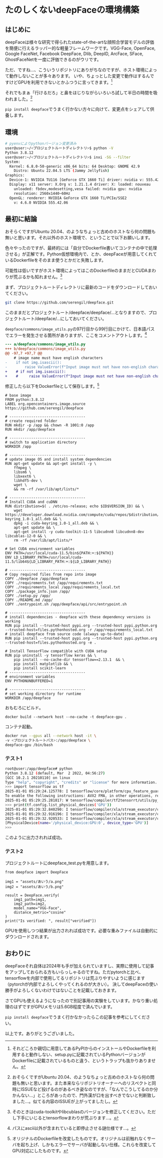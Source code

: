 # たのしくないdeepFaceの環境構築
## はじめに
deepFaceは様々な研究で得られたstate-of-the-artな顔照合学習モデルの評価を簡便に行えるラッパー的な軽量フレームワークです。VGG-Face, OpenFace, Google FaceNet, Facebook DeepFace, Dlib, DeepID, ArcFace, SFace, GhostFaceNetを一度に評価できるのがウリです。

ただ、ですね…、こういうリポジトリにありがちなのですが、ホスト環境によって動作しないことが多々あります。
いや、ちょっとした変更で動作はするんですけどGPUを利用できないとかふつうに言ってきます。[^0]

[^0]:それどころか親切に用意してあるPyPIからのインストールやDockerfileを利用すると動作しない、setup.pyに記載されているPythonバージョンがDockerfileに記載されているものと違う、というトラップも抜かりありません。

それでもまぁ「行けるだろ」と鼻をほじりながらいろいろ試して半日の時間を吸われました。[^1]

[^1]: おそらくですがUbuntu 20.04、のようなちょっと古めのホストなら何の問題も無いと思います。また本来ならリポジトリオーナーへのリスペクトと同時にISSUEなど投げるのがあるべき姿なのですが、「なんでこうしてるのか分かんない…」ところがあったので、門外漢が口を出すべきでないと判断致しました…。似てる内容のISSUEが上がってましたし。

`pip install deepface`でうまく行かない方々に向けて、変更点をシェアして供養します。

## 環境
```bash
# pyenvによりpythonバージョン変更済み
user@user:~/<プロジェクトルートディレクトリ>$ python -V
Python 3.8.12
user@user:~/<プロジェクトルートディレクトリ>$ inxi -SG --filter
System:
  Kernel: 6.8.0-50-generic x86_64 bits: 64 Desktop: GNOME 42.9
    Distro: Ubuntu 22.04.5 LTS (Jammy Jellyfish)
Graphics:
  Device-1: NVIDIA TU116 [GeForce GTX 1660 Ti] driver: nvidia v: 555.42.06
  Display: x11 server: X.Org v: 1.21.1.4 driver: X: loaded: nouveau
    unloaded: fbdev,modesetting,vesa failed: nvidia gpu: nvidia
    resolution: 2560x1440~60Hz
  OpenGL: renderer: NVIDIA GeForce GTX 1660 Ti/PCIe/SSE2
    v: 4.6.0 NVIDIA 555.42.06
```

## 最初に結論
おそらくですがUbuntu 20.04、のようなちょっと古めのホストなら何の問題も無いと思います。それ以外のホスト環境で、ということで以下お願いします。

色々やったのですが、最終的には「自分でDockerfile書いてコンテナの中で処理させる」が正解です。Python仮想環境内で、とか、deepFaceが用意してくれているDockerfileをそのまま使うとかだと失敗します。

可能性は低いですがホスト環境によってはこのDockerfileのままだとCUDAまわりが荒ぶるかも知れません。[^2]

[^2]: そのときはcuda-toolkitやlibcublasのバージョンを修正してください。ただし下手にいじるとtensorflowまわりが荒ぶります…。

まず、プロジェクトルートディレクトリに最新のコードをダウンロードしておいてください。
```bash
git clone https://github.com/serengil/deepface.git
```

このままだとプロジェクトルート/deepface/deepface/...となりますので、プロジェクトルート/deepface/...にしておいてください。

`deepface/commons/image_utils.py`の97行目から99行目にかけて、日本語パスでエラーを発生させる箇所がありますが、ここをコメントアウトします。[^3]

[^3]: パスにascii以外が含まれていると即停止させる謎仕様です…。

```diff
--- a/deepface/commons/image_utils.py
+++ b/deepface/commons/image_utils.py
@@ -97,7 +97,7 @@
    # image name must have english characters
-    if not img.isascii():
-        raise ValueError(f"Input image must not have non-english characters - {img}")
+    # if not img.isascii():
+    #     raise ValueError(f"Input image must not have non-english characters - {img}")
```
修正したら以下をDockerfileとして保存します。[^4]

[^4]: オリジナルのDockerfileを改変したものです。オリジナルは前触れなくサーバを起ち上げ、しかもエラーでサーバが起動しない仕様。これらを改変してGPU対応にしたものです。

```bash: Dockerfile
# base image
FROM python:3.8.12
LABEL org.opencontainers.image.source https://github.com/serengil/deepface

# -----------------------------------
# create required folder
RUN mkdir -p /app && chown -R 1001:0 /app
RUN mkdir /app/deepface

# -----------------------------------
# switch to application directory
WORKDIR /app

# -----------------------------------
# update image OS and install system dependencies
RUN apt-get update && apt-get install -y \
    ffmpeg \
    libsm6 \
    libxext6 \
    libhdf5-dev \
    wget \
    && rm -rf /var/lib/apt/lists/*

# -----------------------------------
# Install CUDA and cuDNN
RUN distribution=$( . /etc/os-release; echo $ID$VERSION_ID) && \
    wget https://developer.download.nvidia.com/compute/cuda/repos/$distribution/x86_64/cuda-keyring_1.0-1_all.deb && \
    dpkg -i cuda-keyring_1.0-1_all.deb && \
    apt-get update && \
    apt-get install -y cuda-toolkit-11-5 libcudnn8 libcudnn8-dev libcublas-12-0 && \
    rm -rf /var/lib/apt/lists/*

# Set CUDA environment variables
ENV PATH=/usr/local/cuda-11.5/bin${PATH:+:${PATH}}
ENV LD_LIBRARY_PATH=/usr/local/cuda-11.5/lib64${LD_LIBRARY_PATH:+:${LD_LIBRARY_PATH}}

# -----------------------------------
# Copy required files from repo into image
COPY ./deepface /app/deepface
COPY ./requirements.txt /app/requirements.txt
COPY ./requirements_local /app/requirements_local.txt
COPY ./package_info.json /app/
COPY ./setup.py /app/
COPY ./README.md /app/
COPY ./entrypoint.sh /app/deepface/api/src/entrypoint.sh

# -----------------------------------
# install dependencies - deepface with these dependency versions is working
RUN pip install --trusted-host pypi.org --trusted-host pypi.python.org --trusted-host=files.pythonhosted.org -r /app/requirements_local.txt
# install deepface from source code (always up-to-date)
RUN pip install --trusted-host pypi.org --trusted-host pypi.python.org --trusted-host=files.pythonhosted.org -e .

# Install TensorFlow compatible with CUDA setup
RUN pip uninstall -y tensorflow keras && \
    pip install --no-cache-dir tensorflow==2.13.1  && \
    pip install matplotlib && \
    pip install scikit-learn
# -----------------------------------
# environment variables
ENV PYTHONUNBUFFERED=1

# -----------------------------------
# set working directory for runtime
WORKDIR /app/deepface
```

おもむろにビルド。
```bash: docker build
docker build --network host --no-cache -t deepface-gpu .
```

コンテナ起動。
```bash
docker run --gpus all --network host -it \
-v <プロジェクトルートパス>:/app/deepface \
deepface-gpu /bin/bash
```

### テスト1
```bash
root@user:/app/deepface# python
Python 3.8.12 (default, Mar  2 2022, 04:56:27) 
[GCC 10.2.1 20210110] on linux
Type "help", "copyright", "credits" or "license" for more information.
>>> import tensorflow as tf
2025-01-01 05:29:24.125778: I tensorflow/core/platform/cpu_feature_guard.cc:182] This TensorFlow binary is optimized to use available CPU instructions in performance-critical operations.
To enable the following instructions: AVX2 FMA, in other operations, rebuild TensorFlow with the appropriate compiler flags.
2025-01-01 05:29:25.281817: W tensorflow/compiler/tf2tensorrt/utils/py_utils.cc:38] TF-TRT Warning: Could not find TensorRT
>>> print(tf.config.list_physical_devices('GPU'))
2025-01-01 05:29:32.840290: I tensorflow/compiler/xla/stream_executor/cuda/cuda_gpu_executor.cc:995] successful NUMA node read from SysFS had negative value (-1), but there must be at least one NUMA node, so returning NUMA node zero. See more at https://github.com/torvalds/linux/blob/v6.0/Documentation/ABI/testing/sysfs-bus-pci#L344-L355
2025-01-01 05:29:32.916196: I tensorflow/compiler/xla/stream_executor/cuda/cuda_gpu_executor.cc:995] successful NUMA node read from SysFS had negative value (-1), but there must be at least one NUMA node, so returning NUMA node zero. See more at https://github.com/torvalds/linux/blob/v6.0/Documentation/ABI/testing/sysfs-bus-pci#L344-L355
2025-01-01 05:29:32.920533: I tensorflow/compiler/xla/stream_executor/cuda/cuda_gpu_executor.cc:995] successful NUMA node read from SysFS had negative value (-1), but there must be at least one NUMA node, so returning NUMA node zero. See more at https://github.com/torvalds/linux/blob/v6.0/Documentation/ABI/testing/sysfs-bus-pci#L344-L355
[PhysicalDevice(name='/physical_device:GPU:0', device_type='GPU')]
>>> 
```
このように出力されれば成功。

### テスト2
プロジェクトルートにdeepface_test.pyを用意します。
```python: deepface_test.py
from deepface import DeepFace

img1 = "assets/あいう/a.png"
img2 = "assets/あいう/b.png"

result = DeepFace.verify(
    img1_path=img1,
    img2_path=img2,
    model_name="VGG-Face",
    distance_metric="cosine"
)
print("Is verified: ", result["verified"])
```
GPUを使用しつつ結果が出力されれば成功です。必要な重みファイルは自動的にダウンロードされます。

## おわりに
deepFaceそれ自体は2024年も手が加えられていますし、実際に使用して記事をアップしておられる方もいらっしゃるのですね。ただpytorchと比べ、tensorflowを内部で使用してるリポジトリは荒ぶりやすいように感じます（pytorchが内部でよろしくやってくれるのが大きい）。
決してdeepFaceの使い勝手がよろしくないわけではないことを記載しておきます。

さてGPUも使えるようになったので別記事用の実験をしています。かなり重い処理のはずですがGPUメモリは5.6GB程度で済んでいます。

`pip install deepface`でうまく行かなかったらこの記事を参考にしてください。

以上です。ありがとうございました。


